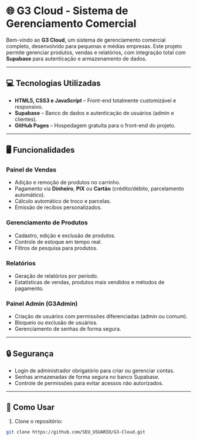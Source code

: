 # 🌐 G3 Cloud - Sistema de Gerenciamento Comercial

Bem-vindo ao **G3 Cloud**, um sistema de gerenciamento comercial completo, desenvolvido para pequenas e médias empresas. Este projeto permite gerenciar produtos, vendas e relatórios, com integração total com **Supabase** para autenticação e armazenamento de dados.

---

## 💻 Tecnologias Utilizadas

- **HTML5, CSS3 e JavaScript** – Front-end totalmente customizável e responsivo.  
- **Supabase** – Banco de dados e autenticação de usuários (admin e clientes).  
- **GitHub Pages** – Hospedagem gratuita para o front-end do projeto.  

---

## 🖥 Funcionalidades

### Painel de Vendas
- Adição e remoção de produtos no carrinho.  
- Pagamento via **Dinheiro**, **PIX** ou **Cartão** (crédito/débito, parcelamento automático).  
- Cálculo automático de troco e parcelas.  
- Emissão de recibos personalizados.

### Gerenciamento de Produtos
- Cadastro, edição e exclusão de produtos.  
- Controle de estoque em tempo real.  
- Filtros de pesquisa para produtos.

### Relatórios
- Geração de relatórios por período.  
- Estatísticas de vendas, produtos mais vendidos e métodos de pagamento.

### Painel Admin (G3Admin)
- Criação de usuários com permissões diferenciadas (admin ou comum).  
- Bloqueio ou exclusão de usuários.  
- Gerenciamento de senhas de forma segura.

---

## 🔒 Segurança
- Login de administrador obrigatório para criar ou gerenciar contas.  
- Senhas armazenadas de forma segura no banco Supabase.  
- Controle de permissões para evitar acessos não autorizados.

---

## 🚀 Como Usar

1. Clone o repositório:
```bash
git clone https://github.com/SEU_USUARIO/G3-Cloud.git
